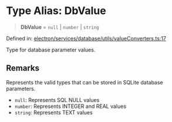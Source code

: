 # Type Alias: DbValue

> **DbValue** = `null` \| `number` \| `string`

Defined in: [electron/services/database/utils/valueConverters.ts:17](https://github.com/Nick2bad4u/Uptime-Watcher/blob/dca5483e793478722cd3e6e125cafcec5fc771f0/electron/services/database/utils/valueConverters.ts#L17)

Type for database parameter values.

## Remarks

Represents the valid types that can be stored in SQLite database parameters.
- `null`: Represents SQL NULL values
- `number`: Represents INTEGER and REAL values
- `string`: Represents TEXT values
